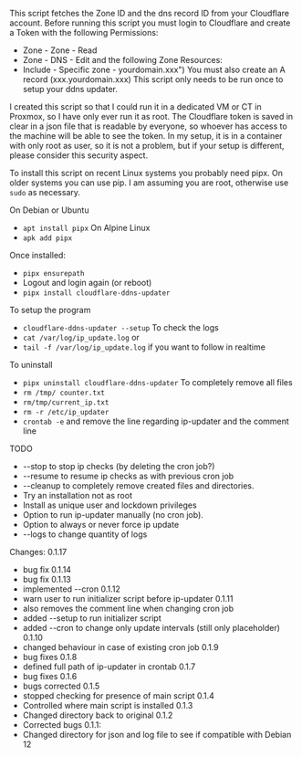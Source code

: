 This script fetches the Zone ID and the dns record ID from your Cloudflare account. 
Before running this script you must login to Cloudflare and create a Token 
with the following Permissions:
- Zone - Zone - Read
- Zone - DNS - Edit
and the following Zone Resources:
- Include - Specific zone - yourdomain.xxx")
You must also create an A record (xxx.yourdomain.xxx)
This script only needs to be run once to setup your ddns updater.

I created this script so that I could run it in a dedicated VM or CT in Proxmox,
so I have only ever run it as root.
The Cloudflare token is saved in clear in a json file that is readable by everyone, 
so whoever has access to the machine will be able to see the token.
In my setup, it is in a container with only root as user, so it is not a problem, 
but if your setup is different, please consider this security aspect.


To install this script on recent Linux systems you probably need pipx. 
On older systems you can use pip.
I am assuming you are root, otherwise use `sudo` as necessary.

On Debian or Ubuntu
- `apt install pipx`
On Alpine Linux
- `apk add pipx`


Once installed:
- `pipx ensurepath`
- Logout and login again (or reboot)
- `pipx install cloudflare-ddns-updater`

To setup the program
- `cloudflare-ddns-updater --setup`
To check the logs
- `cat /var/log/ip_update.log`
or 
- `tail -f /var/log/ip_update.log` if you want to follow in realtime

To uninstall
- `pipx uninstall cloudflare-ddns-updater`
To completely remove all files
- `rm /tmp/ counter.txt`
- `rm/tmp/current_ip.txt`
- `rm -r /etc/ip_updater`
- `crontab -e` and remove the line regarding ip-updater and the comment line



TODO
- --stop to stop ip checks (by deleting the cron job?)
- --resume to resume ip checks as with previous cron job
- --cleanup to completely remove created files and directories.
- Try an installation not as root
- Install as unique user and lockdown privileges
- Option to run ip-updater manually (no cron job).
- Option to always or never force ip update
- --logs to change quantity of logs

Changes:
0.1.17
- bug fix
0.1.14
- bug fix
0.1.13
- implemented --cron
0.1.12
- warn user to run initializer script before ip-updater
0.1.11
- also removes the comment line when changing cron job
- added --setup to run initializer script
- added --cron to change only update intervals (still only placeholder)
0.1.10
- changed behaviour in case of existing cron job
0.1.9
- bug fixes
0.1.8
- defined full path of ip-updater in crontab
0.1.7
- bug fixes
0.1.6
- bugs corrected
0.1.5
- stopped checking for presence of main script
0.1.4
- Controlled where main script is installed
0.1.3
- Changed directory back to original
0.1.2
- Corrected bugs
0.1.1: 
- Changed directory for json and log file to see if compatible with Debian 12